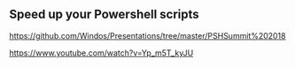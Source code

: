 ## Speed up your Powershell scripts

https://github.com/Windos/Presentations/tree/master/PSHSummit%202018

https://www.youtube.com/watch?v=Yp_m5T_kyJU
